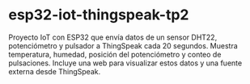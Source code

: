 # esp32-iot-thingspeak-tp2
Proyecto IoT con ESP32 que envía datos de un sensor DHT22, potenciómetro y pulsador a ThingSpeak cada 20 segundos. Muestra temperatura, humedad, posición del potenciómetro y conteo de pulsaciones. Incluye una web para visualizar estos datos y una fuente externa desde ThingSpeak.
